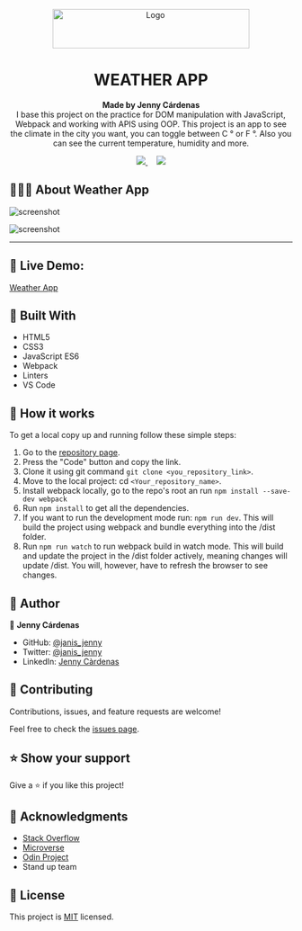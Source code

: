 
<p align="center">
  <a href="https://github.com/jcy2704/oop-ruby">
    <img src="https://res.cloudinary.com/growsurf-prod/image/upload/v1582211139/production/gnysw2objzekbagrqiax.png" alt="Logo" width="350" height="70">
  </a>
</p>

<h1 align="center">WEATHER APP</h1>

<p align="center">
  <strong>Made by Jenny Cárdenas</strong>
  <br>
   I base this project on the practice for DOM manipulation with JavaScript, Webpack and working with APIS using OOP. This project is an app to see the climate in the city you want, you can toggle between C ° or F °. Also you can see the current temperature, humidity and more.
</p>

<p align="center">
  <a href="https://github.com/janis-jenny/Weather-App/issues">
    <img src="https://img.shields.io/badge/REPORT%20A%20BUG-purple?style=for-the-badge">
  </a>
   ‎ ‎ ‎ ‎
  <a href="https://github.com/janis-jenny/Weather-App/issues">
    <img src="https://img.shields.io/badge/Request%20a%20feature-purple?style=for-the-badge">
  </a>
</p>



## 👩🏼‍💻 About Weather App

![screenshot](./src/images/weather1.gif)

![screenshot](./src/images/weather2.gif)

<hr>


## 🔴 Live Demo:

[Weather App](https://janis-jenny.github.io/Weather-App/)



## 🔧 Built With

- HTML5
- CSS3
- JavaScript ES6
- Webpack
- Linters
- VS Code


## 🤖 How it works

To get a local copy up and running follow these simple steps:

1. Go to the [repository page](https://github.com/janis-jenny/Weather-App).
2. Press the "Code" button and copy the link.
3. Clone it using git command `git clone <you_repository_link>`.
4. Move to the local project: cd `<Your_repository_name>`.
5. Install webpack locally, go to the repo's root an run `npm install --save-dev webpack`
6. Run `npm install` to get all the dependencies.
7. If you want to run the development mode run: `npm run dev`. This will build the project using webpack and bundle everything into the /dist folder.
8. Run `npm run watch` to run webpack build in watch mode. This will build and update the project in the /dist folder actively, meaning changes will update /dist. You will, however, have to refresh the browser to see changes.



## 👥 Author

👤 **Jenny Cárdenas**

- GitHub: [@janis_jenny](https://github.com/janis-jenny)
- Twitter: [@janis_jenny](https://twitter.com/janis_jenny)
- LinkedIn: [Jenny Càrdenas](https://www.linkedin.com/in/paolajenny)



## 🤝 Contributing

Contributions, issues, and feature requests are welcome!

Feel free to check the [issues page](https://github.com/janis-jenny/Weather-App/issues).



## ⭐ Show your support

Give a ⭐️ if you like this project!



## 📌 Acknowledgments

- [Stack Overflow](https://es.stackoverflow.com/)
- [Microverse](https://www.microverse.org/)
- [Odin Project](https://www.theodinproject.com/paths/full-stack-javascript/courses/javascript/lessons/weather-app)
- Stand up team


## 📝 License

This project is [MIT](https://opensource.org/licenses/MIT) licensed.